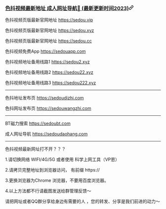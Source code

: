<article class="markdown-body entry-content container-lg f5" itemprop="text"><h3 id="user-content-色抖视频最新地址-成人网址导航-最新更新时间2023" dir="auto">
<a class="heading-link" href="#色抖视频最新地址-成人网址导航-最新更新时间2023">色抖视频最新地址 成人网址导航👋 (最新更新时间2023)<svg class="octicon octicon-link" viewBox="0 0 16 16" version="1.1" width="16" height="16" aria-hidden="true"><path d="m7.775 3.275 1.25-1.25a3.5 3.5 0 1 1 4.95 4.95l-2.5 2.5a3.5 3.5 0 0 1-4.95 0 .751.751 0 0 1 .018-1.042.751.751 0 0 1 1.042-.018 1.998 1.998 0 0 0 2.83 0l2.5-2.5a2.002 2.002 0 0 0-2.83-2.83l-1.25 1.25a.751.751 0 0 1-1.042-.018.751.751 0 0 1-.018-1.042Zm-4.69 9.64a1.998 1.998 0 0 0 2.83 0l1.25-1.25a.751.751 0 0 1 1.042.018.751.751 0 0 1 .018 1.042l-1.25 1.25a3.5 3.5 0 1 1-4.95-4.95l2.5-2.5a3.5 3.5 0 0 1 4.95 0 .751.751 0 0 1-.018 1.042.751.751 0 0 1-1.042.018 1.998 1.998 0 0 0-2.83 0l-2.5 2.5a1.998 1.998 0 0 0 0 2.83Z"></path></svg></a></h3>
<p dir="auto">色抖视频页版最新官网地址 <a href="https://sedou.vip">https://sedou.vip</a></p>
<p dir="auto">色抖视频页版最新官网地址 <a href="https://sedou.xyz">https://sedou.xyz</a></p>
<p dir="auto">色抖视频页版最新官网地址 <a href="https://sedou.cc">https://sedou.cc</a></p>
<p dir="auto">色抖视频免费App <a href="https://sedouapp.com">https://sedouapp.com</a></p>
<p dir="auto">色抖视频地址备用线路1 <a href="https://sedou1.xyz">https://sedou2.xyz</a></p>
<p dir="auto">色抖视频地址备用线路2 <a href="https://sedou11.xyz">https://sedou22.xyz</a></p>
<p dir="auto">色抖视频地址备用线路3 <a href="https://sedou111.xyz">https://sedou222.xyz</a></p>
<hr>
<p dir="auto">色抖地址发布页 <a href="https://sedoudizhi.com">https://sedoudizhi.com</a></p>
<p dir="auto">色抖网址发布页 <a href="https://sedouwangzhi.com">https://sedouwangzhi.com</a></p>
<hr>
<p dir="auto">BT磁力搜索 <a href="https://sedoubt.com">https://sedoubt.com</a></p>
<p dir="auto">成人网址导航 <a href="https://sedoudaohang.com">https://sedoudaohang.com</a></p>
<hr>
<p dir="auto">色抖视频最新网址打不开？？？</p>
<p dir="auto">1.请切换网络 WIFI/4G/5G 或者使用 科学上网工具（VP恩）</p>
<p dir="auto">2.请拷贝完整地址到浏览器访问， 有前缀 https://</p>
<p dir="auto">3.更换浏览器为Chrome 浏览器，不要用百度浏览器。</p>
<p dir="auto">4.以上方法都不行请截图发送给群管理反馈～</p>
<p dir="auto">请把网址或者QQ群分享给身边有需要的人 ，您的转发、分享是我们前进的动力～</p>
</article>
